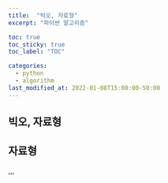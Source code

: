 ```yaml
---
title:  "빅오, 자료형"
excerpt: "파이썬 알고리즘"

toc: true
toc_sticky: true
toc_label: "TOC"

categories:
  - python
  - algorithm
last_modified_at: 2022-01-08T15:00:00-50:00
---
```


## 빅오, 자료형

## 자료형
,,,
